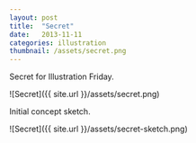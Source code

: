 ```yaml
---
layout: post
title:  "Secret"
date:   2013-11-11 
categories: illustration
thumbnail: /assets/secret.png
---
```


Secret for Illustration Friday.

![Secret]({{ site.url }}/assets/secret.png)

Initial concept sketch.

![Secret]({{ site.url }}/assets/secret-sketch.png)

[jekyll-gh]: https://github.com/mojombo/jekyll
[jekyll]:    http://jekyllrb.com
